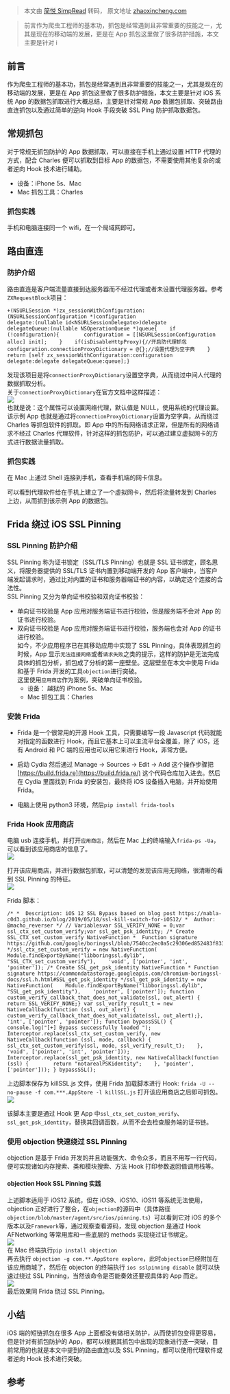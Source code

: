 > 本文由 [简悦 SimpRead](http://ksria.com/simpread/) 转码， 原文地址 [zhaoxincheng.com](http://zhaoxincheng.com/index.php/2021/03/14/ios%E7%B3%BB%E7%BB%9F%E6%8A%93%E5%8C%85%E5%85%A5%E9%97%A8%E5%AE%9E%E8%B7%B5%E4%B9%8B%E7%9F%AD%E9%93%BE/)

> 前言作为爬虫工程师的基本功，抓包是经常遇到且非常重要的技能之一，尤其是现在的移动端的发展，更是在 App 抓包这里做了很多防护措施，本文主要是针对 i

前言
--

作为爬虫工程师的基本功，抓包是经常遇到且非常重要的技能之一，尤其是现在的移动端的发展，更是在 App 抓包这里做了很多防护措施，本文主要是针对 iOS 系统 App 的数据包抓取进行大概总结，主要是针对常规 App 数据包抓取、突破路由直连抓包以及通过简单的逆向 Hook 手段突破 SSL Ping 防护抓取数据包。

常规抓包
----

对于常规无抓包防护的 App 数据抓取，可以直接在手机上通过设置 HTTP 代理的方式，配合 Charles 便可以抓取到目标 App 的数据包，不需要使用其他复杂的或者逆向 Hook 技术进行辅助。

*   设备：iPhone 5s、Mac
*   Mac 抓包工具：Charles

### 抓包实践

手机和电脑连接同一个 wifi，在一个局域网即可。

路由直连
----

### 防护介绍

路由直连是客户端流量直接到达服务器而不经过代理或者未设置代理服务器。参考`ZXRequestBlock`项目：

```
+(NSURLSession *)zx_sessionWithConfiguration:(NSURLSessionConfiguration *)configuration                                    delegate:(nullable id<NSURLSessionDelegate>)delegate                               delegateQueue:(nullable NSOperationQueue *)queue{    if (!configuration){        configuration = [[NSURLSessionConfiguration alloc] init];    }    if(isDisableHttpProxy){//开启防代理抓包        configuration.connectionProxyDictionary = @{};//设置代理为空字典    }    return [self zx_sessionWithConfiguration:configuration delegate:delegate delegateQueue:queue];}
```

发现该项目是将`connectionProxyDictionary`设置空字典，从而绕过中间人代理的数据抓取分析。  
关于`connectionProxyDictionary`在官方文档中这样描述：  
![](http://zhaoxincheng.com/wp-content/uploads/2021/03/2021031904314396.png)  
也就是说：这个属性可以设置网络代理，默认值是 NULL，使用系统的代理设置。  
该示例 App 也就是通过将`connectionProxyDictionary`设置为空字典，从而绕过 Charles 等抓包软件的抓取。即 App 中的所有网络请求正常，但是所有的网络请求不经过 Charles 代理软件，针对这样的抓包防护，可以通过建立虚拟网卡的方式进行数据流量抓取。

### 抓包实践

在 Mac 上通过 Shell 连接到手机，查看手机端的网卡信息。

可以看到代理软件给在手机上建立了一个虚拟网卡，然后将流量转发到 Charles 上边，从而抓到该示例 App 的数据包。

Frida 绕过 iOS SSL Pinning
------------------------

### SSL Pinning 防护介绍

SSL Pinning 称为证书锁定（SSL/TLS Pinning）也就是 SSL 证书绑定，顾名思义，将服务器提供的 SSL/TLS 证书内置到移动端开发的 App 客户端中，当客户端发起请求时，通过比对内置的证书和服务器端证书的内容，以确定这个连接的合法性。  
SSL Pinning 又分为单向证书校验和双向证书校验：

*   单向证书校验是 App 应用对服务端证书进行校验，但是服务端不会对 App 的证书进行校验。
*   双向证书校验是 App 应用对服务端证书进行校验，服务端也会对 App 的证书进行校验。  
    如今，不少应用程序已在其移动应用中实现了 SSL Pinning，具体表现抓包的时候，App 显示`无法连接网络`或者`请求失败`之类的提示，这样的防护是无法完成具体的抓包分析，抓包成了分析的第一座壁垒。这层壁垒在本文中使用 Frida 和基于 Frida 开发的工具`objection`进行突破。  
    这里使用`应用商店`作为案例，突破单向证书校验。
    *   设备： 越狱的 iPhone 5s、Mac
    *   Mac 抓包工具：Charles

### 安装 Frida

*   Frida 是一个很常用的开源 Hook 工具，只需要编写一段 Javascript 代码就能对指定的函数进行 Hook，而且它基本上可以主流平台全覆盖，除了 iOS，还有 Android 和 PC 端的应用也可以用它来进行 Hook，非常方便。
    
*   启动 Cydia 然后通过 Manage -> Sources -> Edit -> Add 这个操作步骤把 [https://build.frida.re](https://build.frida.re/) 这个代码仓库加入进去。然后在 Cydia 里面找到 Frida 的安装包，最终将 iOS 设备插入电脑，并开始使用 Frida。
    
*   电脑上使用 python3 环境，然后`pip install frida-tools`
    

### Frida Hook 应用商店

电脑 usb 连接手机，并打开`应用商店`，然后在 Mac 上的终端输入`frida-ps -Ua`，可以看到该应用商店的信息了。  
![](http://zhaoxincheng.com/wp-content/uploads/2021/03/2021031809170070.png)

打开该应用商店，并进行数据包抓取，可以清楚的发现该应用无网络，很清晰的看到 SSL Pinning 的特征。  
![](http://zhaoxincheng.com/wp-content/uploads/2021/03/2021031904120812.png)

Frida 脚本：

```
/* *  Description: iOS 12 SSL Bypass based on blog post https://nabla-c0d3.github.io/blog/2019/05/18/ssl-kill-switch-for-iOS12/ *  Author:     @macho_reverser */ // Variablesvar SSL_VERIFY_NONE = 0;var ssl_ctx_set_custom_verify;var ssl_get_psk_identity; /* Create SSL_CTX_set_custom_verify NativeFunction *  Function signature https://github.com/google/boringssl/blob/7540cc2ec0a5c29306ed852483f833c61eddf133/include/openssl/ssl.h#L2294 */ssl_ctx_set_custom_verify = new NativeFunction(    Module.findExportByName("libboringssl.dylib", "SSL_CTX_set_custom_verify"),    'void', ['pointer', 'int', 'pointer']); /* Create SSL_get_psk_identity NativeFunction * Function signature https://commondatastorage.googleapis.com/chromium-boringssl-docs/ssl.h.html#SSL_get_psk_identity */ssl_get_psk_identity = new NativeFunction(    Module.findExportByName("libboringssl.dylib", "SSL_get_psk_identity"),    'pointer', ['pointer']); function custom_verify_callback_that_does_not_validate(ssl, out_alert) {    return SSL_VERIFY_NONE;} var ssl_verify_result_t = new NativeCallback(function (ssl, out_alert) {    custom_verify_callback_that_does_not_validate(ssl, out_alert);}, 'int', ['pointer', 'pointer']); function bypassSSL() {    console.log("[+] Bypass successfully loaded ");     Interceptor.replace(ssl_ctx_set_custom_verify, new NativeCallback(function (ssl, mode, callback) {        ssl_ctx_set_custom_verify(ssl, mode, ssl_verify_result_t);    }, 'void', ['pointer', 'int', 'pointer']));     Interceptor.replace(ssl_get_psk_identity, new NativeCallback(function (ssl) {        return "notarealPSKidentity";    }, 'pointer', ['pointer'])); } bypassSSL();
```

上边脚本保存为 killSSL.js 文件，使用 Frida 加载脚本进行 Hook: `frida -U --no-pause -f com.***.AppStore -l killSSL.js` 打开该应用商店之后即可抓包。  
![](http://zhaoxincheng.com/wp-content/uploads/2021/03/2021031809181532.png)

该脚本主要是通过 Hook 更 App 中`ssl_ctx_set_custom_verify`、`ssl_get_psk_identity`，替换其回调函数，从而不会去检查服务端的证书链。

### 使用 objection 快速绕过 SSL Pinning

objection 是基于 Frida 开发的并且功能强大、命令众多，而且不用写一行代码，便可实现诸如内存搜索、类和模块搜索、方法 Hook 打印参数返回值调用栈等。

#### objection Hook SSL Pinning 实践

上述脚本适用于 iOS12 系统，但在 iOS9、iOS10、iOS11 等系统无法使用，objection 正好进行了整合，在`objection`的源码中（具体路径`objection/blob/master/agent/src/ios/pinning.ts`）可以看到它对 iOS 的多个版本以及`Framework`等，通过观察查看源码，发现 objection 是通过 Hook AFNetworking 等常用库和一些底层的 methods 实现绕过证书绑定。  
![](http://zhaoxincheng.com/wp-content/uploads/2021/03/2021031612403633.png)  
在 Mac 终端执行`pip install objection`  
再去执行 `objection -g com.**.AppStore explore`，此时`objection`已经附加在该应用商城了，然后在 objecton 的终端执行 `ios sslpinning disable` 就可以快速过绕过 SSL Pinning，当然该命令是否能奏效还要视具体的 App 而定。  
![](http://zhaoxincheng.com/wp-content/uploads/2021/03/2021031809191092.png)  
最后效果同 Frida 绕过 SSL Pinning。

小结
--

iOS 端的短链抓包在很多 App 上面都没有做相关防护，从而使抓包变得更容易，但是针对有抓包防护的 App，都可以根据其抓包中出现的现象进行逐一突破，目前常用的也就是本文中提到的路由直连以及 SSL Pinning，都可以使用代理软件或者逆向 Hook 技术进行突破。

参考
--